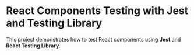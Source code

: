 # React Components Testing with Jest and Testing Library

This project demonstrates how to test React components using **Jest** and **React Testing Library**.